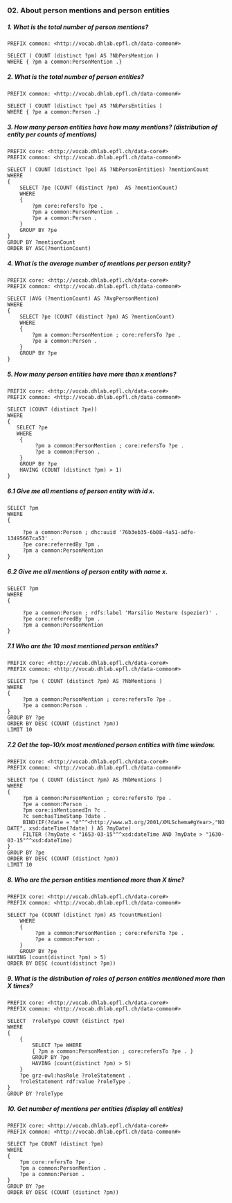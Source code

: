 ### 02. About person mentions and person entities

##### 1. What is the total number of person mentions?
```sparql
PREFIX common: <http://vocab.dhlab.epfl.ch/data-common#>

SELECT ( COUNT (distinct ?pm) AS ?NbPersMention )
WHERE { ?pm a common:PersonMention .}
```

##### 2. What is the total number of person entities? 
```sparql
PREFIX common: <http://vocab.dhlab.epfl.ch/data-common#>

SELECT ( COUNT (distinct ?pe) AS ?NbPersEntities )
WHERE { ?pe a common:Person .}
```

##### 3. How many person entities have how many mentions? (distribution of entity per counts of mentions)
```sparql
PREFIX core: <http://vocab.dhlab.epfl.ch/data-core#>
PREFIX common: <http://vocab.dhlab.epfl.ch/data-common#>

SELECT ( COUNT (distinct ?pe) AS ?NbPersonEntities) ?mentionCount
WHERE
{
	SELECT ?pe (COUNT (distinct ?pm)  AS ?mentionCount)
	WHERE
	{
	    ?pm core:refersTo ?pe .
	    ?pm a common:PersonMention .
	    ?pe a common:Person .
	}
	GROUP BY ?pe
}
GROUP BY ?mentionCount
ORDER BY ASC(?mentionCount)
```

##### 4. What is the average number of mentions per person entity?
```sparql
PREFIX core: <http://vocab.dhlab.epfl.ch/data-core#>
PREFIX common: <http://vocab.dhlab.epfl.ch/data-common#>

SELECT (AVG (?mentionCount) AS ?AvgPersonMention)
WHERE
{
    SELECT ?pe (COUNT (distinct ?pm) AS ?mentionCount)
    WHERE
    {
        ?pm a common:PersonMention ; core:refersTo ?pe .
        ?pe a common:Person .
    }
    GROUP BY ?pe
}
```

##### 5. How many person entities have more than x mentions?
```sparql
PREFIX core: <http://vocab.dhlab.epfl.ch/data-core#>
PREFIX common: <http://vocab.dhlab.epfl.ch/data-common#>

SELECT (COUNT (distinct ?pe))
WHERE
{
   SELECT ?pe
   WHERE
    {
         ?pm a common:PersonMention ; core:refersTo ?pe .
         ?pe a common:Person .
    }
    GROUP BY ?pe
    HAVING (COUNT (distinct ?pm) > 1)
}
```

##### 6.1 Give me all mentions of person entity with id x.
```sparql
SELECT ?pm
WHERE
{
     
     ?pe a common:Person ; dhc:uuid '76b3eb35-6b08-4a51-adfe-13495667ca53' .
     ?pe core:referredBy ?pm .
     ?pm a common:PersonMention 
}
```

##### 6.2 Give me all mentions of person entity with name x.
```sparql
SELECT ?pm
WHERE
{
     
     ?pe a common:Person ; rdfs:label 'Marsilio Mesture (spezier)' .
     ?pe core:referredBy ?pm .
     ?pm a common:PersonMention 
}
```

##### 7.1 Who are the 10 most mentioned person entities?
```sparql
PREFIX core: <http://vocab.dhlab.epfl.ch/data-core#>
PREFIX common: <http://vocab.dhlab.epfl.ch/data-common#>

SELECT ?pe ( COUNT (distinct ?pm) AS ?NbMentions )
WHERE
{
     ?pm a common:PersonMention ; core:refersTo ?pe .
     ?pe a common:Person .
}
GROUP BY ?pe
ORDER BY DESC (COUNT (distinct ?pm))
LIMIT 10
```

##### 7.2 Get the top-10/x most mentioned person entities with time window.
```sparql
PREFIX core: <http://vocab.dhlab.epfl.ch/data-core#>
PREFIX common: <http://vocab.dhlab.epfl.ch/data-common#>

SELECT ?pe ( COUNT (distinct ?pm) AS ?NbMentions )
WHERE
{
     ?pm a common:PersonMention ; core:refersTo ?pe .
     ?pe a common:Person .
     ?pm core:isMentionedIn ?c .
     ?c sem:hasTimeStamp ?date .
     BIND(IF(?date = "0"^^<http://www.w3.org/2001/XMLSchema#gYear>,"NO DATE", xsd:dateTime(?date) ) AS ?myDate) 
     FILTER (?myDate < "1653-03-15"^^xsd:dateTime AND ?myDate > "1630-03-15"^^xsd:dateTime)
}
GROUP BY ?pe
ORDER BY DESC (COUNT (distinct ?pm))
LIMIT 10
```

##### 8. Who are the person entities mentioned more than X time?
```sparql
PREFIX core: <http://vocab.dhlab.epfl.ch/data-core#>
PREFIX common: <http://vocab.dhlab.epfl.ch/data-common#>

SELECT ?pe (COUNT (distinct ?pm) AS ?countMention)
    WHERE
    {
         ?pm a common:PersonMention ; core:refersTo ?pe .
         ?pe a common:Person .
    }
    GROUP BY ?pe
HAVING (count(distinct ?pm) > 5)
ORDER BY DESC (count(distinct ?pm))
```

##### 9. What is the distribution of roles of person entities mentioned more than X times?
```sparql
PREFIX core: <http://vocab.dhlab.epfl.ch/data-core#>
PREFIX common: <http://vocab.dhlab.epfl.ch/data-common#>

SELECT  ?roleType COUNT (distinct ?pe)
WHERE
{
	{
	    SELECT ?pe WHERE
	    { ?pm a common:PersonMention ; core:refersTo ?pe . }
	    GROUP BY ?pe 
	    HAVING (count(distinct ?pm) > 5)
	}
	?pe grz-owl:hasRole ?roleStatement . 
	?roleStatement rdf:value ?roleType .
}
GROUP BY ?roleType 
```

##### 10. Get number of mentions per entities (display all entities)
```sparql
PREFIX core: <http://vocab.dhlab.epfl.ch/data-core#>
PREFIX common: <http://vocab.dhlab.epfl.ch/data-common#>

SELECT ?pe COUNT (distinct ?pm)
WHERE
{
    ?pm core:refersTo ?pe .
    ?pm a common:PersonMention .
    ?pe a common:Person .
}
GROUP BY ?pe
ORDER BY DESC (COUNT (distinct ?pm))
```

